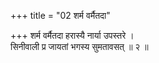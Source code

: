 +++
title = "02 शर्म वर्मैतदा"

+++
शर्म वर्मैतदा हरास्यै नार्या उपस्तरे ।  
सिनीवाली प्र जायतां भगस्य सुमतावसत् ॥ २ ॥